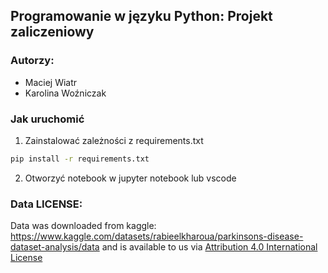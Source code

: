 ## Programowanie w języku Python: Projekt zaliczeniowy

### Autorzy:

- Maciej Wiatr
- Karolina Woźniczak

### Jak uruchomić

1. Zainstalować zależności z requirements.txt

```sh
pip install -r requirements.txt
```

2. Otworzyć notebook w jupyter notebook lub vscode

### Data LICENSE:

Data was downloaded from kaggle: https://www.kaggle.com/datasets/rabieelkharoua/parkinsons-disease-dataset-analysis/data
and is available to us via [Attribution 4.0 International License](https://creativecommons.org/licenses/by/4.0/)
